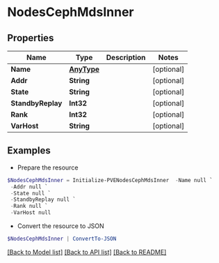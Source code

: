 # NodesCephMdsInner
## Properties

Name | Type | Description | Notes
------------ | ------------- | ------------- | -------------
**Name** | [**AnyType**](.md) |  | [optional] 
**Addr** | **String** |  | [optional] 
**State** | **String** |  | [optional] 
**StandbyReplay** | **Int32** |  | [optional] 
**Rank** | **Int32** |  | [optional] 
**VarHost** | **String** |  | [optional] 

## Examples

- Prepare the resource
```powershell
$NodesCephMdsInner = Initialize-PVENodesCephMdsInner  -Name null `
 -Addr null `
 -State null `
 -StandbyReplay null `
 -Rank null `
 -VarHost null
```

- Convert the resource to JSON
```powershell
$NodesCephMdsInner | ConvertTo-JSON
```

[[Back to Model list]](../README.md#documentation-for-models) [[Back to API list]](../README.md#documentation-for-api-endpoints) [[Back to README]](../README.md)

